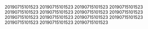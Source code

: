 20190715101523
20190715101523
20190715101523
20190715101523
20190715101523
20190715101523
20190715101523
20190715101523
20190715101523
20190715101523
20190715101523
20190715101523
20190715101523
20190715101523
20190715101523
